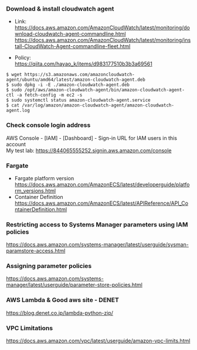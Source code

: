 ### Download & install cloudwatch agent
- Link:<br>
https://docs.aws.amazon.com/AmazonCloudWatch/latest/monitoring/download-cloudwatch-agent-commandline.html<br>
https://docs.aws.amazon.com/AmazonCloudWatch/latest/monitoring/install-CloudWatch-Agent-commandline-fleet.html

- Policy:<br>
https://qiita.com/hayao_k/items/d983177510b3b3a69561

~~~
$ wget https://s3.amazonaws.com/amazoncloudwatch-agent/ubuntu/amd64/latest/amazon-cloudwatch-agent.deb
$ sudo dpkg -i -E ./amazon-cloudwatch-agent.deb
$ sudo /opt/aws/amazon-cloudwatch-agent/bin/amazon-cloudwatch-agent-ctl -a fetch-config -m ec2 -s
$ sudo systemctl status amazon-cloudwatch-agent.service
$ cat /var/log/amazon/amazon-cloudwatch-agent/amazon-cloudwatch-agent.log
~~~

### Check console login address
AWS Console - [IAM] - [Dashboard] - Sign-in URL for IAM users in this account<br>
My test lab: https://844065555252.signin.aws.amazon.com/console

### Fargate
- Fargate platform version<br>
https://docs.aws.amazon.com/AmazonECS/latest/developerguide/platform_versions.html
- Container Definition<br>
https://docs.aws.amazon.com/AmazonECS/latest/APIReference/API_ContainerDefinition.html

### Restricting access to Systems Manager parameters using IAM policies
https://docs.aws.amazon.com/systems-manager/latest/userguide/sysman-paramstore-access.html

### Assigning parameter policies
https://docs.aws.amazon.com/systems-manager/latest/userguide/parameter-store-policies.html

### AWS Lambda & Good aws site - DENET
https://blog.denet.co.jp/lambda-python-zip/

### VPC Limitations
https://docs.aws.amazon.com/vpc/latest/userguide/amazon-vpc-limits.html
